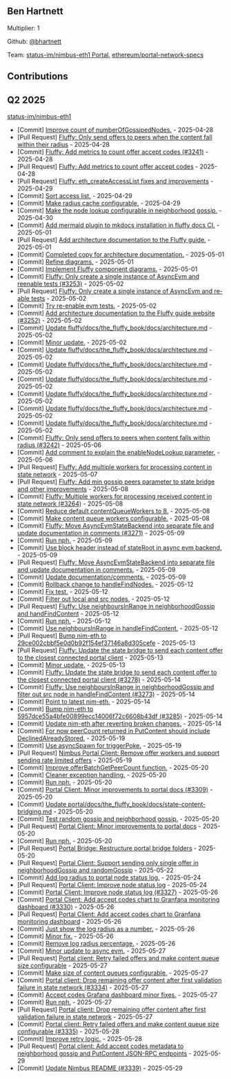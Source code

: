 
## Ben Hartnett
Multiplier: 1

Github: [@bhartnett](https://github.com/bhartnett)

Team: [status-im/nimbus-eth1 Portal](https://github.com/status-im/nimbus-eth1/pulls?q=author%3Abhartnett), [ethereum/portal-network-specs](https://github.com/ethereum/portal-network-specs/pulls?q=author%3Abhartnett)

## Contributions

## Q2 2025

[status-im/nimbus-eth1](https://github.com/status-im/nimbus-eth1)
* [Commit] [Improve count of numberOfGossipedNodes.](https://github.com/status-im/nimbus-eth1/commit/a7563d49637865777f7d8498d786eca75f49474e) - 2025-04-28
* [Pull Request] [Fluffy: Only send offers to peers when the content fall within their radius](https://github.com/status-im/nimbus-eth1/pull/3242) - 2025-04-28
* [Commit] [Fluffy: Add metrics to count offer accept codes (#3241)](https://github.com/status-im/nimbus-eth1/commit/8ba7065296594cabfacfa682fcf4997154df8786) - 2025-04-28
* [Pull Request] [Fluffy: Add metrics to count offer accept codes](https://github.com/status-im/nimbus-eth1/pull/3241) - 2025-04-28
* [Pull Request] [Fluffy: eth_createAccessList fixes and improvements](https://github.com/status-im/nimbus-eth1/pull/3247) - 2025-04-29
* [Commit] [Sort access list.](https://github.com/status-im/nimbus-eth1/commit/52806bd10d11784db976a6ffc0cceb8d648c76cc) - 2025-04-29
* [Commit] [Make radius cache configurable.](https://github.com/status-im/nimbus-eth1/commit/c08f1c02ef8257a187deccf251eda00e1a068986) - 2025-04-29
* [Commit] [Make the node lookup configurable in neighborhood gossip.](https://github.com/status-im/nimbus-eth1/commit/f44208adf342114fc2078ecb28238933e422dfa7) - 2025-04-30
* [Commit] [Add mermaid plugin to mkdocs installation in fluffy docs CI.](https://github.com/status-im/nimbus-eth1/commit/a1c84b357addbd8dd388f794b9218b0519b26a5a) - 2025-05-01
* [Pull Request] [Add architecture documentation to the Fluffy guide.](https://github.com/status-im/nimbus-eth1/pull/3252) - 2025-05-01
* [Commit] [Completed copy for architecture documentation.](https://github.com/status-im/nimbus-eth1/commit/118055f6da6990f2e55d5f52d52b3046d9bdba19) - 2025-05-01
* [Commit] [Refine diagrams.](https://github.com/status-im/nimbus-eth1/commit/320a2f8d7dce4b8ce4573a4860918ecb8a18b62f) - 2025-05-01
* [Commit] [Implement Fluffy component diagrams.](https://github.com/status-im/nimbus-eth1/commit/d430f7356a07c6c7fd684b0a009095b032f794b3) - 2025-05-01
* [Commit] [Fluffy: Only create a single instance of AsyncEvm and reenable tests (#3253)](https://github.com/status-im/nimbus-eth1/commit/cc2a36b758468f72b3390b26e1fd1a51db1cd11b) - 2025-05-02
* [Pull Request] [Fluffy: Only create a single instance of AsyncEvm and re-able tests](https://github.com/status-im/nimbus-eth1/pull/3253) - 2025-05-02
* [Commit] [Try re-enable evm tests.](https://github.com/status-im/nimbus-eth1/commit/8d73aced5a941a549fda3cd829514ee164daebcf) - 2025-05-02
* [Commit] [Add architecture documentation to the Fluffy guide website (#3252)](https://github.com/status-im/nimbus-eth1/commit/c621d0bad23b3cf570f2453c291a889fdda69ff7) - 2025-05-02
* [Commit] [Update fluffy/docs/the_fluffy_book/docs/architecture.md](https://github.com/status-im/nimbus-eth1/commit/c2fec4d29fb5256a89be4071e8d7cccb938b5983) - 2025-05-02
* [Commit] [Minor update.](https://github.com/status-im/nimbus-eth1/commit/7d338ec0dc9b39569f7d1380515cd998dd250323) - 2025-05-02
* [Commit] [Update fluffy/docs/the_fluffy_book/docs/architecture.md](https://github.com/status-im/nimbus-eth1/commit/d94c4b0aa568cf5c80c75b661c94971ba4604deb) - 2025-05-02
* [Commit] [Update fluffy/docs/the_fluffy_book/docs/architecture.md](https://github.com/status-im/nimbus-eth1/commit/40d236ebeb3ab649b1db49f13d5283059f201db8) - 2025-05-02
* [Commit] [Update fluffy/docs/the_fluffy_book/docs/architecture.md](https://github.com/status-im/nimbus-eth1/commit/763bc42e1fcd7dc4bf74000d543aed047c349940) - 2025-05-02
* [Commit] [Update fluffy/docs/the_fluffy_book/docs/architecture.md](https://github.com/status-im/nimbus-eth1/commit/ed4928b34deae2cbc080fb4041a89df71dee267c) - 2025-05-02
* [Commit] [Update fluffy/docs/the_fluffy_book/docs/architecture.md](https://github.com/status-im/nimbus-eth1/commit/27acf3ded6ec2bf6053ed6d051df670e763a2486) - 2025-05-02
* [Commit] [Update fluffy/docs/the_fluffy_book/docs/architecture.md](https://github.com/status-im/nimbus-eth1/commit/45517afaa7cdc2451280a780b97a6100ca5515a6) - 2025-05-02
* [Commit] [Fluffy: Only send offers to peers when content falls within radius (#3242)](https://github.com/status-im/nimbus-eth1/commit/326b6b9db7bfd9e980f0eaa42ef26020c76bb760) - 2025-05-06
* [Commit] [Add comment to explain the enableNodeLookup parameter.](https://github.com/status-im/nimbus-eth1/commit/5472614d188ad82c4772b69c4d3016f93508cefc) - 2025-05-06
* [Pull Request] [Fluffy: Add multiple workers for processing content in state network](https://github.com/status-im/nimbus-eth1/pull/3264) - 2025-05-07
* [Pull Request] [Fluffy: Add min gossip peers parameter to state bridge and other improvements](https://github.com/status-im/nimbus-eth1/pull/3268) - 2025-05-08
* [Commit] [Fluffy: Multiple workers for processing received content in state network (#3264)](https://github.com/status-im/nimbus-eth1/commit/8a451605a729153c10ebbfff7fd2d42888de6f7b) - 2025-05-08
* [Commit] [Reduce default contentQueueWorkers to 8.](https://github.com/status-im/nimbus-eth1/commit/0cc7883f40204129b5dfe3a4f1b5a5bfd385c0a9) - 2025-05-08
* [Commit] [Make content queue workers configurable.](https://github.com/status-im/nimbus-eth1/commit/be706c82c8e240ee400a83a6c79f0ee0ea68dc9f) - 2025-05-08
* [Commit] [Fluffy: Move AsyncEvmStateBackend into separate file and update documentation in comments (#3271)](https://github.com/status-im/nimbus-eth1/commit/e80788bb24356d4e62cd9ea525e56ab0b4f29804) - 2025-05-09
* [Commit] [Run nph.](https://github.com/status-im/nimbus-eth1/commit/fb33b8bf3aeafd0cd52c04936e31432d2dc4468d) - 2025-05-09
* [Commit] [Use block header instead of stateRoot in async evm backend.](https://github.com/status-im/nimbus-eth1/commit/d8a1f942a9d802041c810b90ae1bb2a70b024225) - 2025-05-09
* [Pull Request] [Fluffy: Move AsyncEvmStateBackend into separate file and update documentation in comments.](https://github.com/status-im/nimbus-eth1/pull/3271) - 2025-05-09
* [Commit] [Update documentation/comments.](https://github.com/status-im/nimbus-eth1/commit/ff1205f5116f132bcd0f5c005a047087c2762abd) - 2025-05-09
* [Commit] [Rollback change to handleFindNodes.](https://github.com/status-im/nimbus-eth1/commit/b675a8cf411e260fe0d46089d17a967215617586) - 2025-05-12
* [Commit] [Fix test.](https://github.com/status-im/nimbus-eth1/commit/42001c7b6bf79a6346c6ecb02ac3e3a5af166e7a) - 2025-05-12
* [Commit] [Filter out local and src nodes.](https://github.com/status-im/nimbus-eth1/commit/f80d6bec4979fa28e01ba92990e1fa5954464cdf) - 2025-05-12
* [Pull Request] [Fluffy: Use neighboursInRange in neighborhoodGossip and handFindContent](https://github.com/status-im/nimbus-eth1/pull/3273) - 2025-05-12
* [Commit] [Run nph.](https://github.com/status-im/nimbus-eth1/commit/40ff3bfc1969a89ea2be432ef922a5a4ecdfa5fe) - 2025-05-12
* [Commit] [Use neighboursInRange in handleFindContent.](https://github.com/status-im/nimbus-eth1/commit/033d93b59b92211b56b47c3d3096c110692ad57e) - 2025-05-12
* [Pull Request] [Bump nim-eth to 29ce002cbbf5e0d0b92f154ef37146a8d305cefe](https://github.com/status-im/nimbus-eth1/pull/3285) - 2025-05-13
* [Pull Request] [Fluffy: Update the state bridge to send each content offer to the closest connected portal client](https://github.com/status-im/nimbus-eth1/pull/3278) - 2025-05-13
* [Commit] [Minor update.](https://github.com/status-im/nimbus-eth1/commit/2183fabf7a3e4d36c107915b2ebccf9506b339dc) - 2025-05-13
* [Commit] [Fluffy: Update the state bridge to send each content offer to the closest connected portal client (#3278)](https://github.com/status-im/nimbus-eth1/commit/6341f5f0369b0c746a0653747d6b528a932b8705) - 2025-05-14
* [Commit] [Fluffy: Use neighboursInRange in neighborhoodGossip and filter out src node in handleFindContent (#3273)](https://github.com/status-im/nimbus-eth1/commit/4c4f6d9d50e5d345f5a04907899732b019cac483) - 2025-05-14
* [Commit] [Point to latest nim-eth.](https://github.com/status-im/nimbus-eth1/commit/3297c54e2661b785e46833a8f2f4e7c1882732b3) - 2025-05-14
* [Commit] [Bump nim-eth to 5957dce55a4bfe00899ecc14006f72c6608b43df (#3285)](https://github.com/status-im/nimbus-eth1/commit/9d896dc00a6cdcd807369a946f7a3879ded78539) - 2025-05-14
* [Commit] [Update nim-eth after reverting broken changes.](https://github.com/status-im/nimbus-eth1/commit/9d29e4e670bd2ea94c277c3ec0f835f79569655b) - 2025-05-14
* [Commit] [For now peerCount returned in PutContent should include DeclinedAlreadyStored.](https://github.com/status-im/nimbus-eth1/commit/31a9b4215d89c5df8eab67b8b4a0cb46fc7ae1f2) - 2025-05-19
* [Commit] [Use asyncSpawn for triggerPoke.](https://github.com/status-im/nimbus-eth1/commit/cb603b72bbe4b4893e093e38ac0504edc71547ca) - 2025-05-19
* [Pull Request] [Nimbus Portal Client: Remove offer workers and support sending rate limited offers](https://github.com/status-im/nimbus-eth1/pull/3303) - 2025-05-19
* [Commit] [Improve offerBatchGetPeerCount function.](https://github.com/status-im/nimbus-eth1/commit/cb06d0272ab6caba79860e91950641211591e7a6) - 2025-05-20
* [Commit] [Cleaner exception handling.](https://github.com/status-im/nimbus-eth1/commit/5b68aba1ed770f8887ad713333b9eae204ba7c67) - 2025-05-20
* [Commit] [Run nph.](https://github.com/status-im/nimbus-eth1/commit/c5069852e4d43c9662dca5fd42634c251e4e7cbc) - 2025-05-20
* [Commit] [Portal Client: Minor improvements to portal docs (#3309)](https://github.com/status-im/nimbus-eth1/commit/c2a67b758ae9865d763bd16374abf4b0e1a7c84f) - 2025-05-20
* [Commit] [Update portal/docs/the_fluffy_book/docs/state-content-bridging.md](https://github.com/status-im/nimbus-eth1/commit/0c7579840947f65bc6a895f2b230abfde6950922) - 2025-05-20
* [Commit] [Test random gossip and neighborhood gossip.](https://github.com/status-im/nimbus-eth1/commit/769480aa8954c6bff8733a23a8ea00898fd9f5a2) - 2025-05-20
* [Pull Request] [Portal Client: Minor improvements to portal docs](https://github.com/status-im/nimbus-eth1/pull/3309) - 2025-05-20
* [Commit] [Run nph.](https://github.com/status-im/nimbus-eth1/commit/a78b0af1bc68cd089660053deb44686ff05b0d3b) - 2025-05-20
* [Pull Request] [Portal Bridge: Restructure portal bridge folders](https://github.com/status-im/nimbus-eth1/pull/3308) - 2025-05-20
* [Pull Request] [Portal Client: Support sending only single offer in neighborhoodGossip and randomGossip](https://github.com/status-im/nimbus-eth1/pull/3314) - 2025-05-22
* [Commit] [Add log radius to portal node status log.](https://github.com/status-im/nimbus-eth1/commit/3e3541bfbc3464c38e78d94e026095b482524f03) - 2025-05-24
* [Pull Request] [Portal Client: Improve node status log](https://github.com/status-im/nimbus-eth1/pull/3327) - 2025-05-24
* [Commit] [Portal Client: Improve node status log (#3327)](https://github.com/status-im/nimbus-eth1/commit/61d7742ee39d72dd9a5ea68e01b28e3f53fe5e5f) - 2025-05-26
* [Commit] [Portal Client: Add accept codes chart to Granfana monitoring dashboard (#3330)](https://github.com/status-im/nimbus-eth1/commit/a44c1d5b9199396c302533232ab221a6f2e92068) - 2025-05-26
* [Pull Request] [Portal Client: Add accept codes chart to Granfana monitoring dashboard](https://github.com/status-im/nimbus-eth1/pull/3330) - 2025-05-26
* [Commit] [Just show the log radius as a number.](https://github.com/status-im/nimbus-eth1/commit/4fba9ee86c2eb3f11c667881912c409e571b7392) - 2025-05-26
* [Commit] [Minor fix.](https://github.com/status-im/nimbus-eth1/commit/08c00b56e76d5050618952a74da794111a20ab8e) - 2025-05-26
* [Commit] [Remove log radius percentage.](https://github.com/status-im/nimbus-eth1/commit/be525fdf6ad99d8275f9d09808e3c87dac9d4d6e) - 2025-05-26
* [Commit] [Minor update to async evm.](https://github.com/status-im/nimbus-eth1/commit/b06cea8cd96e76a12f6f7f8747a64cfb11e9f95e) - 2025-05-27
* [Pull Request] [Portal client: Retry failed offers and make content queue size configurable](https://github.com/status-im/nimbus-eth1/pull/3335) - 2025-05-27
* [Commit] [Make size of content queues configurable.](https://github.com/status-im/nimbus-eth1/commit/eb9a601d031a611d4552fec0d1dba7470ab127a0) - 2025-05-27
* [Commit] [Portal client: Drop remaining offer content after first validation failure in state network (#3334)](https://github.com/status-im/nimbus-eth1/commit/d40f487c07c781c548833f392d7205d4aefbe098) - 2025-05-27
* [Commit] [Accept codes Grafana dashboard minor fixes.](https://github.com/status-im/nimbus-eth1/commit/6f571c99130b9affdd3fc14f68b965a39e84de4e) - 2025-05-27
* [Commit] [Run nph.](https://github.com/status-im/nimbus-eth1/commit/256470235d5e4d198dc97c019a1fefbfbcd8980d) - 2025-05-27
* [Pull Request] [Portal client: Drop remaining offer content after first validation failure in state network](https://github.com/status-im/nimbus-eth1/pull/3334) - 2025-05-27
* [Commit] [Portal client: Retry failed offers and make content queue size configurable (#3335)](https://github.com/status-im/nimbus-eth1/commit/98d8b78f00994478951cbf371207828eed5ef838) - 2025-05-28
* [Commit] [Improve retry logic.](https://github.com/status-im/nimbus-eth1/commit/13f38f95a81a39f1394097a35a3a8a972b20e217) - 2025-05-28
* [Pull Request] [Portal client: Add accept codes metadata to neighborhood gossip and PutContent JSON-RPC endpoints](https://github.com/status-im/nimbus-eth1/pull/3342) - 2025-05-29
* [Commit] [Update Nimbus README (#3339)](https://github.com/status-im/nimbus-eth1/commit/0c877f200e380f0fb256b82894a5f7efba8c59a9) - 2025-05-29
